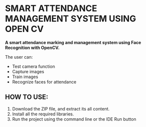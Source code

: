# SMART ATTENDANCE MANAGEMENT SYSTEM USING OPEN CV
**A smart attendance marking and management system using Face Recognition with OpenCV.**

The user can:
- Test camera function
- Capture images
- Train images
- Recognize faces for attendance

## HOW TO USE:
1. Download the ZIP file, and extract its all content.
2. Install all the required libraries. 
3. Run the project using the command line or the IDE Run button
